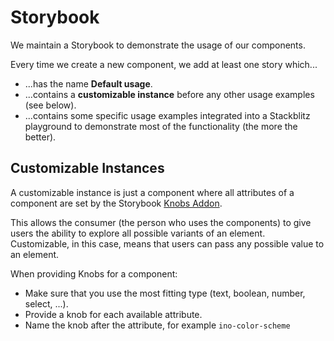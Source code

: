 # Storybook

We maintain a Storybook to demonstrate the usage of our components.

Every time we create a new component, we add at least one story which...

* ...has the name **Default usage**.
* ...contains a **customizable instance** before any other usage examples (see below).
* ...contains some specific usage examples integrated into a Stackblitz playground to demonstrate most of the functionality (the more the better).

## Customizable Instances

A customizable instance is just a component where all attributes of a component are set by the Storybook [Knobs Addon](https://github.com/storybooks/storybook/tree/master/addons/knobs).

This allows the consumer (the person who uses the components) to give users the ability to explore all possible variants of an element. Customizable, in this case, means that users can pass any possible value to an element.

When providing Knobs for a component:

* Make sure that you use the most fitting type (text, boolean, number, select, ...).
* Provide a knob for each available attribute.
* Name the knob after the attribute, for example `ino-color-scheme`
